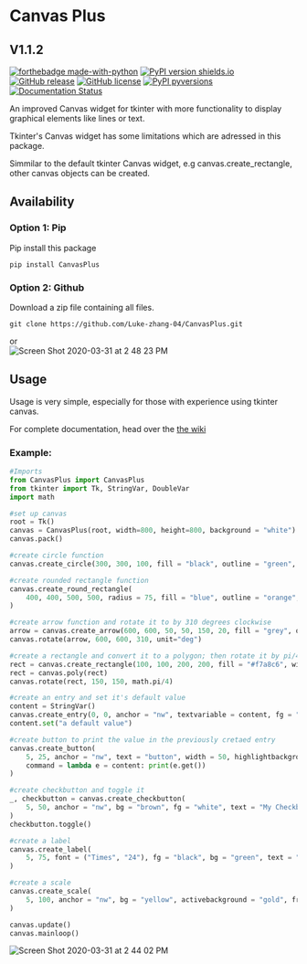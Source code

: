 # Canvas Plus #
## V1.1.2 ##
[![forthebadge made-with-python](http://ForTheBadge.com/images/badges/made-with-python.svg)](https://www.python.org/)
[![PyPI version shields.io](https://img.shields.io/pypi/v/CanvasPlus.svg)](https://pypi.python.org/pypi/CanvasPlus/)
[![GitHub release](https://img.shields.io/github/release/Luke-zhang-04/CanvasPlus)](https://GitHub.com/Luke-zhang-04/CanvasPlus/releases/)
[![GitHub license](https://img.shields.io/github/license/Luke-zhang-04/CanvasPlus)](https://github.com/Luke-zhang-04/CanvasPlus/blob/master/LICENSE)
[![PyPI pyversions](https://img.shields.io/pypi/pyversions/CanvasPlus.svg)](https://pypi.python.org/pypi/CanvasPlus/)
[![Documentation Status](https://readthedocs.org/projects/canvasplus/badge/?version=latest)](https://canvasplus.readthedocs.io/en/latest/?badge=latest)

An improved Canvas widget for tkinter with more functionality to display graphical elements like lines or text. 

Tkinter's Canvas widget has some limitations which are adressed in this package.

Simmilar to the default tkinter Canvas widget, e.g canvas.create_rectangle, other canvas objects can be created.

## Availability ##
### Option 1: Pip ###
Pip install this package
```
pip install CanvasPlus
```
### Option 2: Github ###
Download a zip file containing all files.
```
git clone https://github.com/Luke-zhang-04/CanvasPlus.git
```
or<br/>
![Screen Shot 2020-03-31 at 2 48 23 PM](https://user-images.githubusercontent.com/55749227/78063759-b4766700-735e-11ea-8ba7-6cfe3b72bcb0.png)

## Usage ##
Usage is very simple, especially for those with experience using tkinter canvas.

For complete documentation, head over the [the wiki](https://github.com/Luke-zhang-04/CanvasPlus/wiki)

### Example: ###
```python
#Imports
from CanvasPlus import CanvasPlus
from tkinter import Tk, StringVar, DoubleVar
import math

#set up canvas
root = Tk()
canvas = CanvasPlus(root, width=800, height=800, background = "white")
canvas.pack()

#create circle function
canvas.create_circle(300, 300, 100, fill = "black", outline = "green", width = 3)

#create rounded rectangle function
canvas.create_round_rectangle(
    400, 400, 500, 500, radius = 75, fill = "blue", outline = "orange", width = 5
)   

#create arrow function and rotate it to by 310 degrees clockwise
arrow = canvas.create_arrow(600, 600, 50, 50, 150, 20, fill = "grey", outline = "black")
canvas.rotate(arrow, 600, 600, 310, unit="deg")

#create a rectangle and convert it to a polygon; then rotate it by pi/4 radians (45 degrees)
rect = canvas.create_rectangle(100, 100, 200, 200, fill = "#f7a8c6", width = 0)
rect = canvas.poly(rect)
canvas.rotate(rect, 150, 150, math.pi/4)

#create an entry and set it's default value
content = StringVar()
canvas.create_entry(0, 0, anchor = "nw", textvariable = content, fg = "blue", bg = "gold")
content.set("a default value")

#create button to print the value in the previously cretaed entry
canvas.create_button(
    5, 25, anchor = "nw", text = "button", width = 50, highlightbackground = "red",
    command = lambda e = content: print(e.get())
)

#create checkbutton and toggle it
_, checkbutton = canvas.create_checkbutton(
    5, 50, anchor = "nw", bg = "brown", fg = "white", text = "My Checkbutton"
)
checkbutton.toggle()

#create a label
canvas.create_label(
    5, 75, font = ("Times", "24"), fg = "black", bg = "green", text = "Hello World!", anchor = "nw"
)

#create a scale
canvas.create_scale(
    5, 100, anchor = "nw", bg = "yellow", activebackground = "gold", from_ = 0, to = 100
)

canvas.update()
canvas.mainloop()
```

![Screen Shot 2020-03-31 at 2 44 02 PM](https://user-images.githubusercontent.com/55749227/78063360-12567f00-735e-11ea-8b4e-066e9e681a92.png)